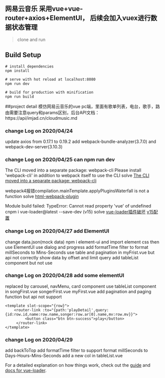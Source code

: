 ## 网易云音乐 采用vue+vue-router+axios+ElementUI， 后续会加入vuex进行数据状态管理

> clone and run

## Build Setup

```
# install dependencies
npm install

# serve with hot reload at localhost:8080
npm run dev

# build for production with minification
npm run build
```
##project detail
模仿网易云音乐的vue pc端，里面有歌单列表，电台，歌手，路由需要注意query和params区别，后台API文档：https://api/imjad.cn/cloudmusic.md

### change Log on 2020/04/24 
update axios from 0.17.1 to 0.19.2
add webpack-bundle-analyzer(3.7.0) and webpack-dev-server(3.10.3)

### change Log on 2020/04/25 can npm run dev
The CLI moved into a separate package: webpack-cli Please install 'webpack-cli' in addition to webpack itself to use the CLI
solve [The CLI moved into a separate package: webpack-cli](https://blog.csdn.net/u010696334/article/details/81035312)

webpack4报错compilation.mainTemplate.applyPluginsWaterfall is not a function
solve [html-webpack-plugin](https://blog.csdn.net/sunqy1995/article/details/82193267)

Module build failed: TypeError: Cannot read property 'vue' of undefined
cnpm i vue-loader@latest --save-dev  (v15)
solve [vue-loader插件破坏](https://blog.csdn.net/weixin_33923762/article/details/92076874)  [v15配置](https://blog.csdn.net/csdn_yudong/article/details/84900409)

### change Log on 2020/04/27 add ElementUI
change data.json(mock data)
npm i element-ui and import element css then use ElementUI
use dialog and progress
add formatTime filter to format millSeconds to Mins-Seconds
use table and pagination in myFrist.vue but api not correctly show data by offset and limit query
add tableList component but not use

### change Log on 2020/04/28 add some elementUI
replaced by carousel, navMenu, card component 
use tableList component in songFirst.vue songerFirst.vue myFirst.vue
add pagination and paging function but api not support 
```
<template slot-scope="{row}">
    <router-link :to="{path:'playDetail',query:{id:row.id,name:row.name,songer:row.ar[0].name,mv:row.mv}}">
         <button class="btn btn-success">play</button>
     </router-link>
</template>
```

### change Log on 2020/04/29 
add backToTop
add formatTime filter to support format millSeconds to Days-Hours-Mins-Seconds
add a new col in tableList.vue

For a detailed explanation on how things work, check out the [guide](http://vuejs-templates.github.io/webpack/) and [docs for vue-loader](http://vuejs.github.io/vue-loader/zh-cn/).

